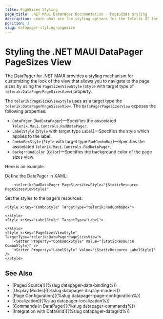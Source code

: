 ```yaml
---
title: PageSizes Styling
page_title: .NET MAUI DataPager Documentation - PageSizes Styling
description: Learn what are the styling options for the Telerik UI for .NET MAUI DataPager PageSizes view.
position: 3
slug: datapager-styling-pagesize
---
```


# Styling the .NET MAUI DataPager PageSizes View

The DataPager for .NET MAUI provides a styling mechanism for customizing the look of the view that allows you to navigate to the page sizes by using the `PageSizesViewStyle` (`Style` with target type of `telerik:DataPagerPageSizesView`) property.

The `telerik:PageSizesViewStyle` uses as a target type the `telerik:DataPagerPageSizesView`. The `DataPagerPageSizesView` exposes the following properties:

* `DataPager` (`RadDataPager`)&mdash;Specifies the associated `Telerik.Maui.Controls.RadDataPager`.
* `LabelStyle` (`Style` with target type `Label`)&mdash;Specifies the style which applies to the label.
* `ComboBoxStyle` (`Style` with target type `RadComboBox`)&mdash;Specifies the associated `Telerik.Maui.Controls.RadDataPager`.
* `BackgroundColor` (`Color`)&mdash;Specifies the background color of the page sizes view.

Here is an example.

Define the DataPager in XAML:

```XAML
    <telerik:RadDataPager PageSizesViewStyle="{StaticResource PageSizesViewStyle}"
```

Set the styles to the page's resources:

```XAML
<Style x:Key="ComboStyle" TargetType="telerik:RadComboBox">

</Style>
<Style x:Key="LabelStyle" TargetType="Label">

</Style>
<Style x:Key="PageSizesViewStyle" TargetType="telerik:DataPagerPageSizesView">
    <Setter Property="ComboBoxStyle" Value="{StaticResource ComboStyle}" />
    <Setter Property="LabelStyle" Value="{StaticResource LabelStyle}" />
</Style>
```

## See Also

- [Paged Source]({%slug datapager-data-binding%})
- [Display Modes]({%slug datapager-display-mode%})
- [Page Configuration]({%slug datapager-page-configuration%})
- [Localization]({%slug datapager-localization%})
- [Commands in DataPager]({%slug datapager-commands%})
- [Integration with DataGrid]({%slug datapager-datagrid%})